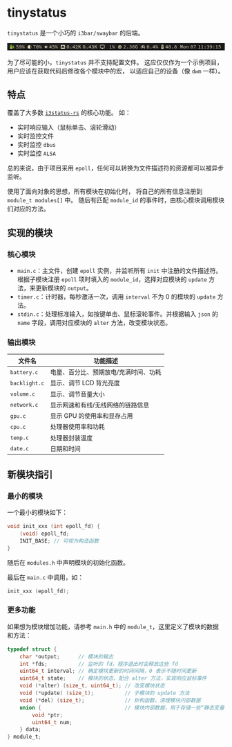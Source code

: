 # tinystatus

`tinystatus` 是一个小巧的 `i3bar/swaybar` 的后端。

<center><img src="res/img/effect.png" style="zoom:50%;" /></center>

为了尽可能的小，`tinystatus` 并不支持配置文件。
这应仅仅作为一个示例项目，用户应该在获取代码后修改各个模块中的宏，
以适应自己的设备（像 `dwm` 一样）。

## 特点

覆盖了大多数 [`i3status-rs`](https://github.com/greshake/i3status-rust) 的核心功能。
如：

- 实时响应输入（鼠标单击、滚轮滑动）
- 实时监控文件
- 实时监控 `dbus`
- 实时监控 `ALSA`

总的来说，由于项目采用 `epoll`，任何可以转换为文件描述符的资源都可以被异步监听。

使用了面向对象的思想，所有模块在初始化时，
将自己的所有信息注册到 `module_t modules[]` 中。
随后有匹配 `module_id` 的事件时，由核心模块调用模块们对应的方法。

## 实现的模块

### 核心模块

- `main.c`：主文件，创建 `epoll` 实例，并监听所有 `init` 中注册的文件描述符。根据子模块注册 `epoll` 项时填入的 `module_id`，选择对应模块的 `update` 方法，来更新模块的 `output`。
- `timer.c`：计时器，每秒激活一次，调用 `interval` 不为 0 的模块的 `update` 方法。
- `stdin.c`：处理标准输入，如按键单击、鼠标滚轮事件。并根据输入 `json` 的 `name` 字段，调用对应模块的 `alter` 方法，改变模块状态。

### 输出模块

| 文件名        | 功能描述                              |
| ------------- | ------------------------------------- |
| `battery.c`   | 电量、百分比、预期放电/充满时间、功耗 |
| `backlight.c` | 显示、调节 LCD 背光亮度               |
| `volume.c`    | 显示、调节音量大小                    |
| `network.c`   | 显示网速和有线/无线网络的链路信息     |
| `gpu.c`       | 显示 GPU 的使用率和显存占用           |
| `cpu.c`       | 处理器使用率和功耗                    |
| `temp.c`      | 处理器封装温度                        |
| `date.c`      | 日期和时间                            |

## 新模块指引

### 最小的模块

一个最小的模块如下：

```c
void init_xxx (int epoll_fd) {
    (void) epoll_fd;
    INIT_BASE; // 可视为构造函数
}
```

随后在 `modules.h` 中声明模块的初始化函数。

最后在 `main.c` 中调用，如：

```c
init_xxx (epoll_fd);
```

### 更多功能

如果想为模块增加功能，请参考 `main.h` 中的 `module_t`，这里定义了模块的数据和方法：

```c
typedef struct {
    char *output;      // 模块的输出
    int *fds;          // 监听的 fd，程序退出时会释放这些 fd
    uint64_t interval; // 确定模块更新的时间间隔，0 表示不随时间更新
    uint64_t state;    // 模块的状态，配合 alter 方法，实现响应鼠标事件
    void (*alter) (size_t, uint64_t); // 改变模块状态
    void (*update) (size_t);          // 子模块的 update 方法
    void (*del) (size_t);             // 析构函数，清理模块内部数据
    union {                           // 模块内部数据，用于存储一些“静态变量”
        void *ptr;
        uint64_t num;
    } data;
} module_t;
```
